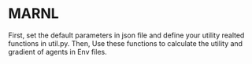 # MARNL
First, set the default parameters in json file and define your utility realted functions in util.py.
Then, Use these functions to calculate the utility and gradient of agents in Env files. 
